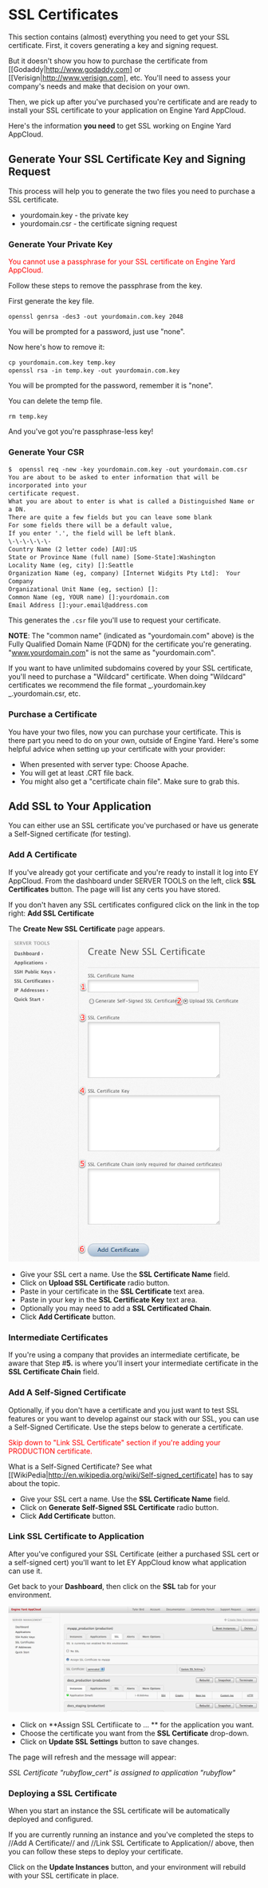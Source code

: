 # SSL Certificates

This section contains (almost) everything you need to get your SSL certificate.  First, it covers generating a key and signing request.  

But it doesn't show you how to purchase the certificate from [[Godaddy|http://www.godaddy.com] or [[Verisign|http://www.verisign.com], etc.  You'll need to assess your company's needs and make that decision on your own.

Then, we pick up after you've purchased you're certificate and are ready to install your SSL certificate to your application on Engine Yard AppCloud.

Here's the information **you need** to get SSL working on Engine Yard AppCloud.

## Generate Your SSL Certificate Key and Signing Request

This process will help you to generate the two files you need to purchase a SSL certificate.

  * yourdomain.key - the private key
  * yourdomain.csr - the certificate signing request

### Generate Your Private Key

<html><span style="color:red;">You cannot use a passphrase for your SSL certificate on Engine Yard AppCloud.</span></html>

Follow these steps to remove the passphrase from the key.

First generate the key file.

    openssl genrsa -des3 -out yourdomain.com.key 2048

You will be prompted for a password, just use "none".

Now here's how to remove it:

    cp yourdomain.com.key temp.key
    openssl rsa -in temp.key -out yourdomain.com.key

You will be prompted for the password, remember it is "none".

You can delete the temp file.

    rm temp.key

And you've got you're passphrase-less key!

### Generate Your CSR


    $  openssl req -new -key yourdomain.com.key -out yourdomain.com.csr
    You are about to be asked to enter information that will be incorporated into your
    certificate request.
    What you are about to enter is what is called a Distinguished Name or a DN.
    There are quite a few fields but you can leave some blank
    For some fields there will be a default value,
    If you enter '.', the field will be left blank.
    \-\-\-\-\-\-
    Country Name (2 letter code) [AU]:US
    State or Province Name (full name) [Some-State]:Washington
    Locality Name (eg, city) []:Seattle
    Organization Name (eg, company) [Internet Widgits Pty Ltd]:  Your Company
    Organizational Unit Name (eg, section) []:
    Common Name (eg, YOUR name) []:yourdomain.com
    Email Address []:your.email@address.com


This generates the `.csr` file you'll use to request your certificate.

**NOTE**: The "common name" (indicated as "yourdomain.com" above) is the Fully Qualified Domain Name (FQDN) for the certificate you're generating.  <nowiki>"www.yourdomain.com" is not the same as "yourdomain.com".</nowiki>

If you want to have unlimited subdomains covered by your SSL certificate, you'll need to purchase a "Wildcard" certificate.  When doing "Wildcard" certificates we recommend the file format _.yourdomain.key _.yourdomain.csr, etc.

### Purchase a Certificate

You have your two files, now you can purchase your certificate.  This is there part you need to do on your own, outside of Engine Yard.  Here's some helpful advice when setting up your certificate with your provider:

  * When presented with server type: Choose Apache.
  * You will get at least .CRT file back.
  * You might also get a "certificate chain file".  Make sure to grab this.

## Add SSL to Your Application

You can either use an SSL certificate you've purchased or have us generate a Self-Signed certificate (for testing).

### Add A Certificate

If you've already got your certificate and you're ready to install it log into EY AppCloud. From the dashboard under SERVER TOOLS on the left, click **SSL Certificates** button.  The page will list any certs you have stored.

If you don't haven any SSL certificates configured click on the link in the top right: **Add SSL Certificate**

The **Create New SSL Certificate** page appears.

![SSL Cert](images/appcloudsslcertificates.png)

  - Give your SSL cert a name.  Use the **SSL Certificate Name** field.
  - Click on **Upload SSL Certificate** radio button.
  - Paste in your certificate in the **SSL Certificate** text area.
  - Paste in your key in the **SSL Certificate Key** text area.
  - Optionally you may need to add a **SSL Certificated Chain**.
  - Click **Add Certificate** button.

### Intermediate Certificates

If you're using a company that provides an intermediate certificate, be aware that Step #**5.** is where you'll insert your intermediate certificate in the **SSL Certificate Chain** field.

### Add A Self-Signed Certificate

Optionally, if you don't have a certificate and you just want to test SSL features or you want to develop against our stack with our SSL, you can use a Self-Signed Certificate.  Use the steps below to generate a certificate.

<html><span style="color:red;">Skip down to "Link SSL Certificate" section if you're adding your PRODUCTION certificate.</span></html>

What is a Self-Signed Certificate?  See what [[WikiPedia|http://en.wikipedia.org/wiki/Self-signed_certificate] has to say about the topic.

  - Give your SSL cert a name.  Use the **SSL Certificate Name** field.
  - Click on **Generate Self-Signed SSL Certificate** radio button.
  - Click **Add Certificate** button.

### Link SSL Certificate to Application

After you've configured your SSL Certificate (either a purchased SSL cert or a self-signed cert) you'll want to let EY AppCloud know what application can use it.

Get back to your **Dashboard**, then click on the **SSL** tab for your environment.

![SSL Tab](images/ssl_tab.jpg)

  - Click on **Assign SSL Certifiicate to ... ** for the application you want.
  - Choose the certificate you want from the **SSL Certificate** drop-down.
  - Click on **Update SSL Settings** button to save changes.

The page will refresh and the message will appear:

*SSL Certificate "rubyflow_cert" is assigned to application "rubyflow"*

### Deploying a SSL Certificate

When you start an instance the SSL certificate will be automatically deployed and configured.

If you are currently running an instance and you've completed the steps to //Add A Certificate// and //Link SSL Certificate to Application// above, then you can follow these steps to deploy your certificate.

Click on the **Update Instances** button, and your environment will rebuild with your SSL certificate in place.